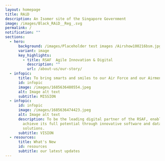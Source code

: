 ```yaml
---
layout: homepage
title: RAiD
description: An Isomer site of the Singapore Government
image: /images/Black_RAiD__Reg_.svg
permalink: /
notification: ""
sections:
  - hero:
      background: /images/Placeholder test images /Airshow100216bsm.jpg
      variant: image
      key_highlights:
        - title: RSAF  Agile Innovation & Digital
          description: ""
          url: /about-us/our-story/
  - infopic:
      title: To bring smarts and smiles to our Air Force and our Airmen
      id: infopic
      image: /images/1685636480554.jpeg
      alt: Image alt text
      subtitle: MISSION
  - infopic:
      id: infopic
      image: /images/1685636474423.jpeg
      alt: Image alt text
      description: To be the leading digital partner of the RSAF, enabling it to
        achieve its full potential through innovative software and data
        solutions.
      subtitle: VISION
  - resources:
      title: What's New
      id: resources
      subtitle: our latest updates
---
```

